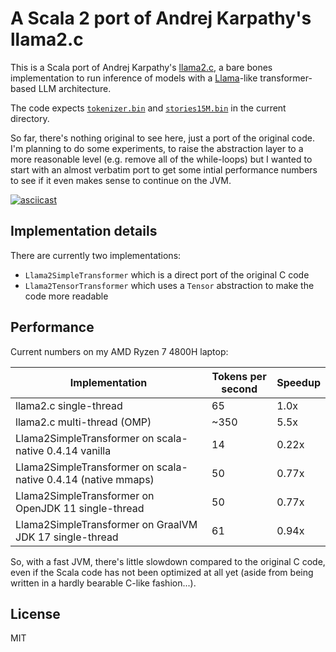 # A Scala 2 port of Andrej Karpathy's llama2.c

This is a Scala port of Andrej Karpathy's [llama2.c](https://github.com/karpathy/llama2.c), a bare bones implementation
to run inference of models with a [Llama](https://arxiv.org/pdf/2302.13971.pdf)-like transformer-based LLM architecture.

The code expects [`tokenizer.bin`](https://github.com/karpathy/llama2.c/raw/master/tokenizer.bin) and [`stories15M.bin`](https://huggingface.co/karpathy/tinyllamas/resolve/main/stories15M.bin) in the current directory.

So far, there's nothing original to see here, just a port of the original code. I'm planning to do some experiments,
to raise the abstraction layer to a more reasonable level (e.g. remove all of the while-loops) but I wanted to start
with an almost verbatim port to get some intial performance numbers to see if it even makes sense to continue on the
JVM.

[![asciicast](https://asciinema.org/a/h7dJq7SOkmlCHmgI3DLRQBp58.svg)](https://asciinema.org/a/h7dJq7SOkmlCHmgI3DLRQBp58)

## Implementation details

There are currently two implementations:

 * `Llama2SimpleTransformer` which is a direct port of the original C code
 * `Llama2TensorTransformer` which uses a `Tensor` abstraction to make the code more readable

## Performance

Current numbers on my AMD Ryzen 7 4800H laptop:

| Implementation                                                | Tokens per second | Speedup |
|---------------------------------------------------------------|-------------------|---------|
| llama2.c single-thread                                        | 65                | 1.0x    |
| llama2.c multi-thread (OMP)                                   | ~350              | 5.5x    |
| Llama2SimpleTransformer on scala-native 0.4.14 vanilla        | 14                | 0.22x   |
| Llama2SimpleTransformer on scala-native 0.4.14 (native mmaps) | 50                | 0.77x   |
| Llama2SimpleTransformer on OpenJDK 11 single-thread           | 50                | 0.77x   |
| Llama2SimpleTransformer on GraalVM JDK 17 single-thread       | 61                | 0.94x   |

So, with a fast JVM, there's little slowdown compared to the original C code, even if the Scala code has not been optimized at all yet (aside from being written in a hardly bearable C-like fashion...).


## License

MIT
